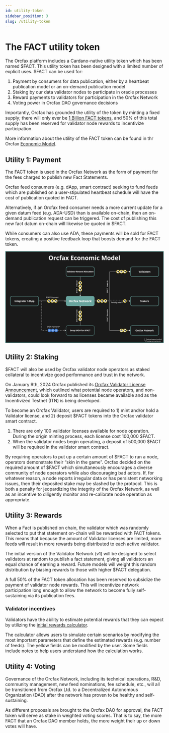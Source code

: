 ```yaml
---
id: utility-token
sidebar_position: 3
slug: /utility-token
---
```


# The FACT utility token

The Orcfax platform includes a Cardano-native utility token which has been named
$FACT. This utility token has been designed with a limited number of explicit
uses. $FACT can be  used for:

1. Payment by consumers for data publication, either by a heartbeat publication
model or an on-demand publication model
2. Staking by our data validator nodes to participate in oracle processes
3. Reward payments to validators for participation in the Orcfax Network
4. Voting power in Orcfax DAO governance decisions

Importantly, Orcfax has grounded the utility of the token by minting a fixed
supply; there will only ever be [1 Billion FACT tokens](tokenomics), and 50% of
this total supply has been reserved for validator node rewards to
incentivize participation.

More information about the utility of the FACT token can be found in thr Orcfax
[Economic Model](economic-model).

## Utility 1: Payment

The FACT token is used in the Orcfax Network as the form of payment for the fees
charged to publish new Fact Statements.

Orcfax feed consumers (e.g. dApp, smart contract) seeking to fund feeds which
are published on a user-stipulated heartbeat schedule will have the cost of
publication quoted in FACT.

Alternatively, if an Orcfax feed consumer needs a more current update for a
given datum feed (e.g. ADA-USD) than is available on-chain, then an on-demand
publication request can be triggered. The cost of publishing this new fact datum
on-chain will likewise be quoted in $FACT.

While consumers can also use ADA, these payments will be sold for FACT tokens,
creating a positive feedback loop that boosts demand for the FACT token.

![Orcfax Economic Model](/img/2024-02--Orcfax-economic-model2.jpg)

## Utility 2: Staking

$FACT will also be used by Orcfax validator node operators as staked collateral
to incentivize good performance and trust in the network.

On January 9th, 2024 Orcfax published its
[Orcfax Validator License Announcement][announce-1], which outlined what
potential node operators, and non-validators, could look forward to as licenses
became available and as the Incentivized Testnet (ITN) is being developed.

To become an Orcfax Validator, users are required to 1) mint and/or hold a
Validator license, and 2) deposit $FACT tokens into the Orcfax validator smart
contract.

1. There are only 100 validator licenses available for node operation. During
the origin minting process, each license cost 100,000 $FACT.
2. When the validator nodes begin operating, a deposit of 500,000 $FACT will be
required in the validator smart contract.

By requiring operators to put up a certain amount of $FACT to run a node,
operators demonstrate their “skin in the game”. Orcfax decided on the required
amount of $FACT which simultaneously encourages a diverse community of node
operators while also discouraging bad actors. If, for whatever reason, a node
reports irregular data or has persistent networking issues, then their deposited
stake may be slashed by the protocol. This is both a penalty for jeopardizing
the integrity of the Orcfax Network, as well as an incentive to diligently
monitor and re-calibrate node operation as appropriate.

[announce-1]: https://medium.com/@orcfax/orcfax-validator-license-announcement-5da07ef1439c

## Utility 3: Rewards

When a Fact is published on chain, the validator which was randomly
selected to put that statement on-chain will be rewarded with FACT tokens. This
means that because the amount of Validator licenses are limited, more feeds
will result in more rewards being distributed to each active validator.

The initial version of the Validator Network (v1) will be designed to select
validators at random to publish a fact statement, giving all validators an equal
chance of earning a reward. Future models will weight this random distribution
by biasing rewards to those with higher $FACT delegation.

A full 50% of the FACT token allocation has been reserved to subsidize the
payment of validator node rewards. This will incentivize network participation
long enough to allow the network to become fully self-sustaining via its
publication fees.

### Validator incentives

Validators have the ability to estimate potential rewards that they can expect
by utilizing the [initial rewards calculator][calc-1].

The calculator allows users to simulate certain scenarios by modifying the most
important parameters that define the estimated rewards (e.g. number of feeds).
The yellow fields can be modified by the user. Some fields include notes to help
users understand how the calculation works.

[calc-1]: https://docs.google.com/spreadsheets/d/1aH4Zwtn8KUTtrdzBBZFK1_Kulb7_a4uJGjzLhmPTLFc/edit#gid=1934045699

## Utility 4: Voting

Governance of the Orcfax Network, including its technical operations, R&D,
community management, new feed nominations, fee schedule, etc., will all be
transitioned from Orcfax Ltd. to a Decentralized Autonomous Organization (DAO)
after the network has proven to be healthy and self-sustaining.

As different proposals are brought to the Orcfax DAO for approval, the FACT
token will serve as stake in weighted voting scores. That is to say, the more
FACT that an Orcfax DAO member holds, the more weight their up or down
votes will have.
